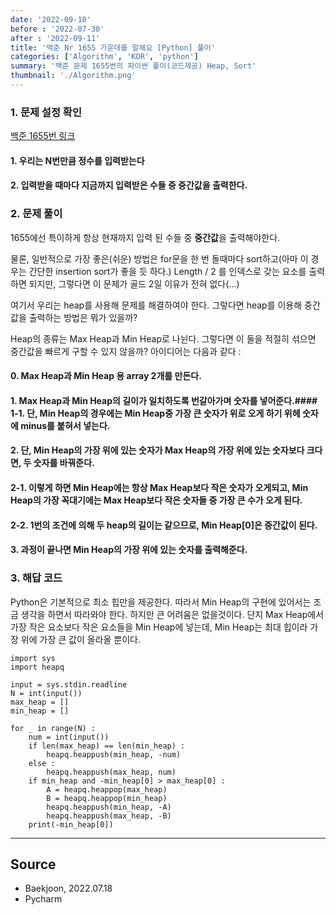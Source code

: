 ```yaml
---
date: '2022-09-10'
before : '2022-07-30'
after : '2022-09-11'
title: '백준 Nr 1655 가운데를 말해요 [Python] 풀이'
categories: ['Algorithm', 'KOR', 'python']
summary: '백준 문제 1655번의 파이썬 풀이(코드제공) Heap, Sort'
thumbnail: './Algorithm.png'
---
```


### 1. 문제 설정 확인
[백준 1655번 링크](<https://www.acmicpc.net/problem/1655>)


#### 1. 우리는 N번만큼 정수를 입력받는다
#### 2. 입력받을 때마다 지금까지 입력받은 수들 중 중간값을 출력한다.


### 2. 문제 풀이

1655에선 특이하게 항상 현재까지 입력 된 수들 중 **중간값**을 출력해야한다. 


물론, 일반적으로 가장 좋은(쉬운) 방법은 for문을 한 번 돌때마다 sort하고(아마 이 경우는 간단한 insertion sort가 좋을 듯 하다.) Length / 2 를 인덱스로 갖는 요소를 출력하면 되지만, 그렇다면 이 문제가 골드 2일 이유가 전혀 없다(...)


여기서 우리는 heap를 사용해 문제를 해결하여야 한다. 그렇다면 heap를 이용해 중간값을 출력하는 방법은 뭐가 있을까? 


Heap의 종류는 Max Heap과 Min Heap로 나뉜다. 그렇다면 이 둘을 적절히 섞으면 중간값을 빠르게 구할 수 있지 않을까? 아이디어는 다음과 같다 : 

#### 0. Max Heap과 Min Heap 용 array 2개를 만든다.
#### 1. Max Heap과 Min Heap의 길이가 일치하도록 번갈아가며 숫자를 넣어준다.#### 1-1. 단, Min Heap의 경우에는 Min Heap중 가장 큰 숫자가 위로 오게 하기 위헤 숫자에 minus를 붙혀서 넣는다.
#### 2. 단, Min Heap의 가장 위에 있는 숫자가 Max Heap의 가장 위에 있는 숫자보다 크다면, 두 숫자를 바꿔준다.
#### 2-1. 이렇게 하면 Min Heap에는 항상 Max Heap보다 작은 숫자가 오게되고, Min Heap의 가장 꼭대기에는 Max Heap보다 작은 숫자들 중 가장 큰 수가 오게 된다.
#### 2-2. 1번의 조건에 의해 두 heap의 길이는 같으므로, Min Heap[0]은 중간값이 된다.
#### 3. 과정이 끝나면 Min Heap의 가장 위에 있는 숫자를 출력해준다.

### 3. 해답 코드

Python은 기본적으로 최소 힙만을 제공한다. 따라서 Min Heap의 구현에 있어서는 조금 생각을 하면서 따라와야 한다. 하지만 큰 어려움은 없을것이다. 단지 Max Heap에서 가장 작은 요소보다 작은 요소들을 Min Heap에 넣는데, Min Heap는 최대 힙이라 가장 위에 가장 큰 값이 올라올 뿐이다.

```
import sys
import heapq

input = sys.stdin.readline
N = int(input())
max_heap = []
min_heap = []

for _ in range(N) :
    num = int(input())
    if len(max_heap) == len(min_heap) :
        heapq.heappush(min_heap, -num)
    else :
        heapq.heappush(max_heap, num)
    if min_heap and -min_heap[0] > max_heap[0] :
        A = heapq.heappop(max_heap)
        B = heapq.heappop(min_heap)
        heapq.heappush(min_heap, -A)
        heapq.heappush(max_heap, -B)
    print(-min_heap[0])
```

---

## Source

- Baekjoon, 2022.07.18
- Pycharm